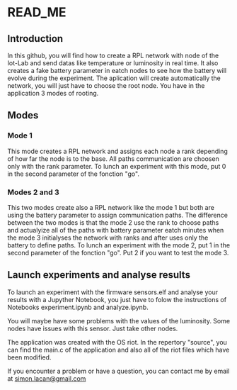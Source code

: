 # READ_ME
## Introduction
In this github, you will find how to create a RPL network with node of the Iot-Lab and send datas like temperature or luminosity in real time. It also creates a fake battery parameter in eatch nodes to see how the battery will evolve during the experiment. 
The aplication will create automatically the network, you will just have to choose the root node.
You have in the application 3 modes of rooting. 

## Modes
### Mode 1
This mode creates a  RPL network and assigns each node a rank depending of how far the node is to the base. All paths communication are choosen only with the rank parameter. To lunch an experiment with this mode, put 0 in the second parameter of the fonction "go".

### Modes 2 and 3
This two modes create also a RPL network like the mode 1 but both are using the battery parameter to assign communication paths. The difference between the two modes is that the mode 2 use the rank to choose paths and actualyize all of the paths with battery parameter eatch minutes when the mode 3 initialyses the network with ranks and after uses only the battery to define paths.
To lunch an experiment with the mode 2, put 1 in the second parameter of the fonction "go". Put 2 if you want to test the mode 3.

## Launch experiments and analyse results
To launch an experiment with the firmware sensors.elf and analyse your results with a Jupyther Notebook, you just have to folow the instructions of Notebooks experiment.ipynb and analyze.ipynb.

You will maybe have some problems with the values of the luminosity. Some nodes have issues with this sensor. Just take other nodes.

The application was created with the OS riot. In the repertory "source", you can find the main.c of the application and also all of the riot files which have been modified.

If you encounter a problem or have a question, you can contact me by email at simon.lacan@gmail.com 





